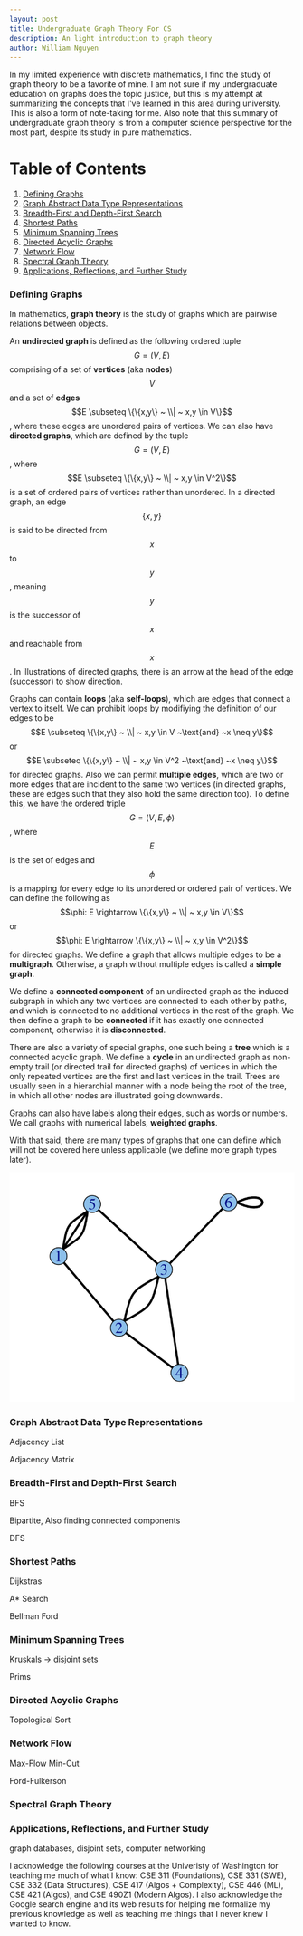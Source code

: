 ```yaml
---
layout: post
title: Undergraduate Graph Theory For CS
description: An light introduction to graph theory
author: William Nguyen
---
```


In my limited experience with discrete mathematics, I find the study of graph theory to be a favorite of mine. I am not sure if my undergraduate education on graphs does the topic justice, but this is my attempt at summarizing the concepts that I've learned in this area during university. This is also a form of note-taking for me. Also note that this summary of undergraduate graph theory is from a computer science perspective for the most part, despite its study in pure mathematics.

# Table of Contents

1. [Defining Graphs](#defining-graphs)
2. [Graph Abstract Data Type Representations](#graph-abstract-data-type-representations)
3. [Breadth-First and Depth-First Search](#breadth-first-and-depth-first-search)
4. [Shortest Paths](#shortest-paths)
5. [Minimum Spanning Trees](#minimum-spanning-trees)
6. [Directed Acyclic Graphs](#directed-acyclic-graphs)
7. [Network Flow](#network-flow)
8. [Spectral Graph Theory](#spectral-graph-theory)
9. [Applications, Reflections, and Further Study](#applications-reflections-and-further-study)

### Defining Graphs

In mathematics, **graph theory** is the study of graphs which are pairwise relations between objects.

An **undirected graph** is defined as the following ordered tuple $$G=(V, E)$$ comprising of a set of **vertices** (aka **nodes**) $$V$$ and a set of **edges** $$E \subseteq \{\{x,y\} ~ \\| ~ x,y \in V\}$$, where these edges are unordered pairs of vertices. We can also have **directed graphs**, which are defined by the tuple $$G=(V, E)$$, where $$E \subseteq \{\{x,y\} ~ \\| ~ x,y \in V^2\}$$ is a set of ordered pairs of vertices rather than unordered. In a directed graph, an edge $$\{x, y\}$$ is said to be directed from $$x$$ to $$y$$, meaning $$y$$ is the successor of $$x$$ and reachable from $$x$$. In illustrations of directed graphs, there is an arrow at the head of the edge (successor) to show direction.

Graphs can contain **loops** (aka **self-loops**), which are edges that connect a vertex to itself. We can prohibit loops by modifiying the definition of our edges to be $$E \subseteq \{\{x,y\} ~ \\| ~ x,y \in V ~\text{and} ~x \neq y\}$$ or $$E \subseteq \{\{x,y\} ~ \\| ~ x,y \in V^2 ~\text{and} ~x \neq y\}$$ for directed graphs. Also we can permit **multiple edges**, which are two or more edges that are incident to the same two vertices (in directed graphs, these are edges such that they also hold the same direction too). To define this, we have the ordered triple $$G=(V,E,\phi)$$, where $$E$$ is the set of edges and $$\phi$$ is a mapping for every edge to its unordered or ordered pair of vertices. We can define the following as $$\phi: E \rightarrow \{\{x,y\} ~ \\| ~ x,y \in V\}$$ or $$\phi: E \rightarrow \{\{x,y\} ~ \\| ~ x,y \in V^2\}$$ for directed graphs. We define a graph that allows multiple edges to be a **multigraph**. Otherwise, a graph without multiple edges is called a **simple graph**.

We define a **connected component** of an undirected graph as the induced subgraph in which any two vertices are connected to each other by paths, and which is connected to no additional vertices in the rest of the graph. We then define a graph to be **connected** if it has exactly one connected component, otherwise it is **disconnected**.

There are also a variety of special graphs, one such being a **tree** which is a connected acyclic graph. We define a **cycle** in an undirected graph as non-empty trail (or directed trail for directed graphs) of vertices in which the only repeated vertices are the first and last vertices in the trail. Trees are usually seen in a hierarchial manner with a node being the root of the tree, in which all other nodes are illustrated going downwards.

Graphs can also have labels along their edges, such as words or numbers. We call graphs with numerical labels, **weighted graphs**.

With that said, there are many types of graphs that one can define which will not be covered here unless applicable (we define more graph types later).

![multigraph](/assets/images/multigraph.png)

### Graph Abstract Data Type Representations

Adjacency List

Adjacency Matrix

### Breadth-First and Depth-First Search

BFS

Bipartite, Also finding connected components

DFS

### Shortest Paths

Dijkstras

A\* Search

Bellman Ford

### Minimum Spanning Trees

Kruskals -> disjoint sets

Prims

### Directed Acyclic Graphs

Topological Sort

### Network Flow

Max-Flow Min-Cut

Ford-Fulkerson

### Spectral Graph Theory

### Applications, Reflections, and Further Study

graph databases, disjoint sets, computer networking

I acknowledge the following courses at the Univeristy of Washington for teaching me much of what I know: CSE 311 (Foundations), CSE 331 (SWE), CSE 332 (Data Structures), CSE 417 (Algos + Complexity), CSE 446 (ML), CSE 421 (Algos), and CSE 490Z1 (Modern Algos). I also acknowledge the Google search engine and its web results for helping me formalize my previous knowledge as well as teaching me things that I never knew I wanted to know.

